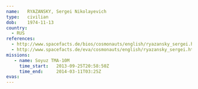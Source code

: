 ```yaml
---
name:	RYAZANSKY, Sergei Nikolayevich
type:	civilian
dob:	1974-11-13
country:
  - RUS
references:
  - http://www.spacefacts.de/bios/cosmonauts/english/ryazansky_sergei.htm
  - http://www.spacefacts.de/eva/cosmonauts/english/ryazansky_sergei.htm
missions:
   - name: Soyuz TMA-10M
     time_start:   2013-09-25T20:58:50Z
     time_end:     2014-03-11T03:25Z
evas:
---
```

